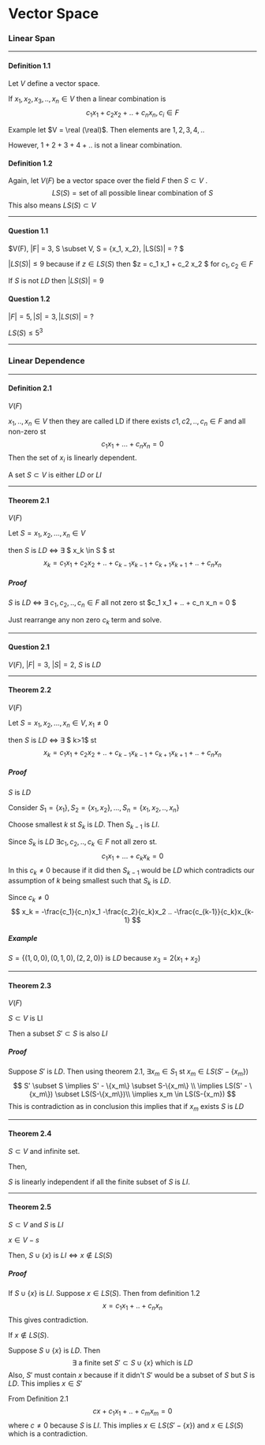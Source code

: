 # Vector Space

### Linear Span

---



#### Definition 1.1

Let $V$ define a vector space.

If $x_1, x_2, x_3, .., x_n \in V$ then a linear combination is  
$$
c_1 x_1 +c_2 x_2 + .. + c_n x_n, c_i \in F
$$


Example let $V = \real (\real)$. Then elements are $1, 2, 3, 4, ..$

However, $1+2+3+4+..$ is not a linear combination. 



#### Definition 1.2

Again, let $V(F)$ be a vector space over the field $F$ then $S \subset V$ .
$$
LS(S) = \text{set of all possible linear combination of $S$}
$$
This also means $LS(S) \subset V$

---

#### Question 1.1

$V(F), |F| = 3, S \subset V, S = \{x_1, x_2\}, |LS(S)| = ? $

$|LS(S)| \leq  9$ because if $z \in LS(S)$ then $z = c_1 x_1 + c_2 x_2 $ for $c_1,c_2 \in F$

If $S$ is not $LD$ then $|LS(S)|=9$

#### Question 1.2

$|F| = 5, |S| = 3, |LS(S)|=?$

$LS(S) \leq 5^3$

---

### Linear Dependence

---

#### Definition 2.1

$V(F)$

$x_1, .., x_n \in V$ then they are called LD if there exists $c1, c2, .., c_n \in F$ and all non-zero st 
$$
c_1 x_1 + ... + c_n x_n = 0
$$
Then the set of $x_i$ is linearly dependent.



A set $S \subset V$ is either $LD$ or $LI$

---

#### Theorem 2.1

$V(F)$

Let $S = {x_1, x_2, ..., x_n} \in V$

then $S$ is $LD$ $\iff$ $\exists$ $ x_k \in S $ st
$$
x_k = c_1 x_1 + c_2 x_2 + .. + c_{k-1} x_{k-1} + c_{k+1} x_{k+1} + .. + c_n x_n
$$

##### Proof

$S$ is $LD$ $\iff$ $\exists$ $c_1, c_2, .., c_n \in F$ all not zero st $c_1 x_1 + .. + c_n x_n = 0 $

Just rearrange any non zero $c_k$ term and solve.

---

#### Question 2.1

$V(F)$, $|F| = 3$, $|S| = 2$, $S$ is $LD$

----

#### Theorem 2.2

$V(F)$

Let $S = {x_1, x_2, ..., x_n} \in V, x_1 \neq0$

then $S$ is $LD$ $\iff$ $\exists$ $ k>1$ st
$$
x_k = c_1 x_1 + c_2 x_2 + .. + c_{k-1} x_{k-1} + c_{k+1} x_{k+1} + .. + c_n x_n
$$

##### Proof

$S$ is $LD$ 

Consider $S_1 = \{x_1\}, S_2 = \{x_1, x_2\}, ..., S_n = \{x_1, x_2, .., x_n\}$

Choose smallest $k$ st $S_k$ is $LD$. Then $S_{k-1}$ is $LI$. 

Since $S_k$ is $LD$ $\exists c_1, c_2, .., c_k \in F$ not all zero st.
$$
c_1 x_1 + ... + c_k x_k = 0
$$
In this $c_k \neq 0$ because if it did then $S_{k-1}$ would be $LD$ which contradicts our assumption of $k$ being smallest such that $S_{k}$ is $LD$. 

Since $c_k \neq 0$ 
$$
x_k = -\frac{c_1}{c_n}x_1 -\frac{c_2}{c_k}x_2 .. -\frac{c_{k-1}}{c_k}x_{k-1}
$$

##### Example

$S = \{(1,0,0), (0,1,0),(2,2,0)\}$ is $LD$ because $x_3 = 2(x_1 + x_2)$

---

#### Theorem 2.3

$V(F)$

$S \subset V$ is LI

Then a subset $S' \subset S$ is also $LI$

##### Proof

Suppose $S'$ is $LD$. Then using theorem 2.1, $\exists x_m \in S_1$ st $x_m \in LS(S'-\{x_m\})$
$$
S' \subset S \implies S' - \{x_m\} \subset S-\{x_m\}
\\
\implies LS(S' -  \{x_m\}) \subset LS(S-\{x_m\})\\
\implies x_m \in LS(S-{x_m})
$$
This is contradiction as in conclusion this implies that if $x_m$ exists $S$ is $LD$ 

---

#### Theorem 2.4

$S \subset V$ and infinite set.

Then,

$S$ is linearly independent if all the finite subset of $S$ is $LI$.

---

#### Theorem 2.5

$S \subset V$ and $S$ is $LI$

$x \in V-s$

Then, $S \cup \{x\}$ is $LI \iff x \notin LS(S)$

##### Proof

If $S \cup \{x\}$ is  $LI$. Suppose $x \in LS(S)$. Then from definition 1.2
$$
x = c_1x_1 + .. + c_nx_n
$$
This gives contradiction.



If $x \notin LS(S)$.

 Suppose $S \cup \{x\}$ is  $LD$. Then
$$
\exists \text{ a finite set } S' \subset S\cup \{x\}\text{ which is $LD$}
$$
Also, $S'$ must contain $x$ because if it didn't $S'$ would be a subset of $S$ but $S$ is $LD$. This implies $x \in S'$

From Definition 2.1
$$
cx+c_1x_1+..+c_mx_m=0
$$
where $c \neq 0$ because $S$ is $LI$. This implies $x \in LS(S'-\{x\})$ and $x\in LS(S)$ which is a contradiction.

